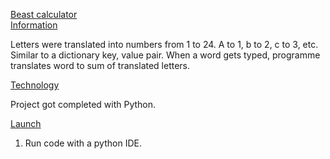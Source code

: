 <ins>Beast calculator</ins><br>
<ins>Information</ins><br>

Letters were translated into numbers from 1 to 24. A to 1, b to 2, c to 3, etc.  Similar to a dictionary key, value pair. When a word gets typed, programme translates word to sum of translated letters.<br>
  
<ins>Technology</ins><br>
  
Project got completed with Python. <br>
  
<ins>Launch</ins><br>
1. Run code with a python IDE.
